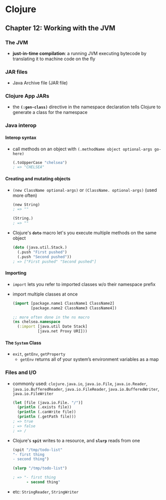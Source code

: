 # Clojure

## Chapter 12: Working with the JVM

### The JVM

* __just-in-time compilation__: a running JVM executing bytecode by translating it to machine code on the fly

### JAR files

* Java Archive file (JAR file)

### Clojure App JARs

* the __`(:gen-class)`__ directive in the namespace declaration tells Clojure to generate a class for the namespace

### Java interop

#### Interop syntax

* call methods on an object with `(.methodName object optional-args go-here)`
  ```clojure
  (.toUpperCase "chelsea")
  ; => "CHELSEA"
  ```

#### Creating and mutating objects

* `(new ClassName optional-args)` or `(ClassName. optional-args)` (used more often)
  ```clojure
  (new String)
  ; => ""

  (String.)
  ; => ""
  ```

* Clojure's __`doto`__ macro let's you execute multiple methods on the same object
  ```clojure
  (doto (java.util.Stack.)
    (.push "First pushed")
    (.push "Second pushed"))
  ; => ["First pushed" "Second pushed"]
  ```


#### Importing

* `import` lets you refer to imported classes w/o their namespace prefix

* import multiple classes at once
  ```clojure
  (import [package.name1 ClassName1 ClassName2]
          [package.name2 ClassName3 ClassName4])

  ;; more often done in the ns macro
  (ns chelsea.namespace
    (:import [java.util Date Stack]
             [java.net Proxy URI]))
  ```

#### The `System` Class

* `exit`, `getEnv`, `getProperty`
  - `getEnv` returns all of your system’s environment variables as a map

### Files and I/O

* commonly used: `clojure.java.io`, `java.io.File`, `java.io.Reader`, `java.io.BufferedReader`, `java.io.FileReader`, `java.io.BufferedWriter`, `java.io.FileWriter`
  ```clojure
  (let [file (java.io.File. "/")]
    (println (.exists file))
    (println (.canWrite file))
    (println (.getPath file)))
  ; => true
  ; => false
  ; => /
  ```

* Clojure's __`spit`__ writes to a resource, and __`slurp`__ reads from one
  ```clojure
  (spit "/tmp/todo-list"
  "- first thing
  - second thing")

  (slurp "/tmp/todo-list")

  ; => "- first thing
        - second thing"
  ```

* etc: `StringReader`, `StringWriter`
